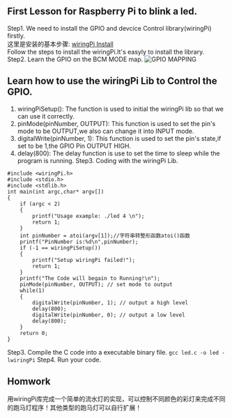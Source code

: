 ## First Lesson for Raspberry Pi to blink a led.
Step1. We need to install the GPIO and devcice Control library(wiringPi) firstly.  
这里是安装的基本步骤: [wiringPi Install](https://www.cnblogs.com/uestc-mm/p/6290521.html)  
Follow the steps to install the wiringPi.It's easyly to install the library.  
Step2. Learn the GPIO on the BCM MODE map.
![GPIO MAPPING]()
## Learn how to use the wiringPi Lib to Control the GPIO.  
1. wiringPiSetup(): The function is used to initial the wiringPi lib so that we can use it correctly.
2. pinMode(pinNumber, OUTPUT): This function is used to set the pin's mode to be OUTPUT,we also can change it into INPUT mode.
3. digitalWrite(pinNumber, 1): This function is used to set the pin's state,if set to be 1,the GPIO Pin OUTPUT HIGH.
4. delay(800): The delay function is use to set the time to sleep while the program is running.
Step3. Coding with the wiringPi Lib.
```
#include <wiringPi.h>
#include <stdio.h>
#include <stdlib.h>
int main(int argc,char* argv[])
{
    if (argc < 2)
    {
        printf("Usage example: ./led 4 \n");
        return 1;
    }
    int pinNumber = atoi(argv[1]);//字符串转整形函数atoi()函数
    printf("PinNumber is:%d\n",pinNumber);
    if (-1 == wiringPiSetup())
    {
        printf("Setup wiringPi failed!");
        return 1;
    }
    printf("The Code will begain to Running!\n");
    pinMode(pinNumber, OUTPUT); // set mode to output 
    while(1) 
    {
        digitalWrite(pinNumber, 1); // output a high level 
        delay(800);
        digitalWrite(pinNumber, 0); // output a low level 
        delay(800);
    }
    return 0;
}
```
Step3. Compile the C code into a executable binary file.
`gcc led.c -o led -lwiringPi`
Step4. Run your code.
## Homwork
用wiringPi库完成一个简单的流水灯的实现，可以控制不同颜色的彩灯来完成不同的跑马灯程序！其他类型的跑马灯可以自行扩展！
